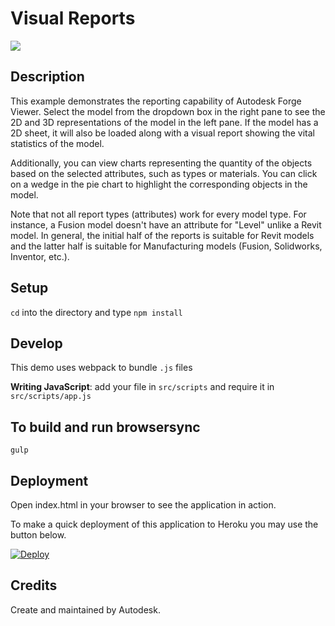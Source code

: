 # Visual Reports

![](https://cloud.githubusercontent.com/assets/3713384/24001560/b345d76c-0a1b-11e7-8a25-b084652f7730.png)

## Description

This example demonstrates the reporting capability of Autodesk Forge Viewer. Select the model from the dropdown box in the right pane to see the 2D and 3D representations of the model in the left pane. If the model has a 2D sheet, it will also be loaded along with a visual report showing the vital statistics of the model.

Additionally, you can view charts representing the quantity of the objects based on the selected attributes, such as types or materials. You can click on a wedge in the pie chart to highlight the corresponding objects in the model.

Note that not all report types (attributes) work for every model type. For instance, a Fusion model doesn't have an attribute for "Level" unlike a Revit model. In general, the initial half of the reports is suitable for Revit models and the latter half is suitable for Manufacturing models (Fusion, Solidworks, Inventor, etc.).

## Setup

`cd` into the directory and type `npm install`

## Develop

This demo uses webpack to bundle `.js` files

__Writing JavaScript__: add your file in `src/scripts` and require it in `src/scripts/app.js`

## To build and run browsersync

`gulp`

## Deployment

Open index.html in your browser to see the application in action.

To make a quick deployment of this application to Heroku you may use the button below.

[![Deploy](https://www.herokucdn.com/deploy/button.png)](https://heroku.com/deploy)

## Credits

Create and maintained by Autodesk.
